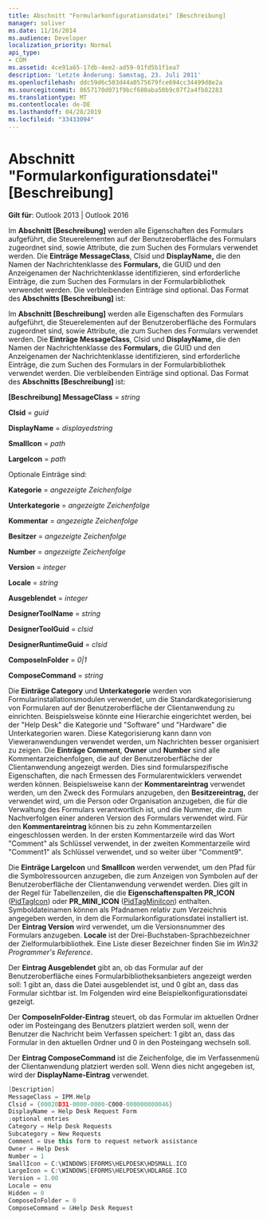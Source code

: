 ```yaml
---
title: Abschnitt "Formularkonfigurationsdatei" [Beschreibung]
manager: soliver
ms.date: 11/16/2014
ms.audience: Developer
localization_priority: Normal
api_type:
- COM
ms.assetid: 4ce91a65-17db-4ee2-ad59-01fd5b1f1ea7
description: 'Letzte Änderung: Samstag, 23. Juli 2011'
ms.openlocfilehash: ddc59d6c503d44a0575679fce694cc34499d8e2a
ms.sourcegitcommit: 8657170d071f9bcf680aba50b9c07f2a4fb82283
ms.translationtype: MT
ms.contentlocale: de-DE
ms.lasthandoff: 04/28/2019
ms.locfileid: "33433094"
---
```

# <a name="form-configuration-file-description-section"></a>Abschnitt "Formularkonfigurationsdatei" [Beschreibung]
 
**Gilt für**: Outlook 2013 | Outlook 2016 
  
Im **Abschnitt [Beschreibung]** werden alle Eigenschaften des Formulars aufgeführt, die Steuerelementen auf der Benutzeroberfläche des Formulars zugeordnet sind, sowie Attribute, die zum Suchen des Formulars verwendet werden. Die **Einträge MessageClass**, Clsid und **DisplayName,** die den Namen der Nachrichtenklasse des **Formulars,** die GUID und den Anzeigenamen der Nachrichtenklasse identifizieren, sind erforderliche Einträge, die zum Suchen des Formulars in der Formularbibliothek verwendet werden. Die verbleibenden Einträge sind optional. Das Format des **Abschnitts [Beschreibung]** ist: 
  
Im **Abschnitt [Beschreibung]** werden alle Eigenschaften des Formulars aufgeführt, die Steuerelementen auf der Benutzeroberfläche des Formulars zugeordnet sind, sowie Attribute, die zum Suchen des Formulars verwendet werden. Die **Einträge MessageClass**, Clsid und **DisplayName,** die den Namen der Nachrichtenklasse des **Formulars,** die GUID und den Anzeigenamen der Nachrichtenklasse identifizieren, sind erforderliche Einträge, die zum Suchen des Formulars in der Formularbibliothek verwendet werden. Die verbleibenden Einträge sind optional. Das Format des **Abschnitts [Beschreibung]** ist: 
  
 **[Beschreibung] MessageClass**  =   _string_
  
 **Clsid**  =   _guid_
  
 **DisplayName**  =   _displayedstring_
  
 **SmallIcon**  =   _path_
  
 **LargeIcon**  =   _path_
  
Optionale Einträge sind:
  
 **Kategorie**  =   _angezeigte Zeichenfolge_
  
 **Unterkategorie**  =   _angezeigte Zeichenfolge_
  
 **Kommentar**  =   _angezeigte Zeichenfolge_
  
 **Besitzer**  =   _angezeigte Zeichenfolge_
  
 **Number**  =   _angezeigte Zeichenfolge_
  
 **Version**  =   _integer_
  
 **Locale**  =   _string_
  
 **Ausgeblendet**  =   _integer_
  
 **DesignerToolName**  =   _string_
  
 **DesignerToolGuid**  =   _clsid_
  
 **DesignerRuntimeGuid**  =   _clsid_
  
 **ComposeInFolder**  =   _0|1_
  
 **ComposeCommand**  =   _string_
  
Die **Einträge Category** und **Unterkategorie** werden von Formularinstallationsmodulen verwendet, um die Standardkategorisierung von Formularen auf der Benutzeroberfläche der Clientanwendung zu einrichten. Beispielsweise könnte eine Hierarchie eingerichtet werden, bei der "Help Desk" die Kategorie und "Software" und "Hardware" die Unterkategorien waren. Diese Kategorisierung kann dann von Vieweranwendungen verwendet werden, um Nachrichten besser organisiert zu zeigen. Die **Einträge Comment**, **Owner** und **Number** sind alle Kommentarzeichenfolgen, die auf der Benutzeroberfläche der Clientanwendung angezeigt werden. Dies sind formularspezifische Eigenschaften, die nach Ermessen des Formularentwicklers verwendet werden können. Beispielsweise kann der **Kommentareintrag** verwendet werden, um den Zweck des Formulars anzugeben, den **Besitzereintrag,** der verwendet wird, um die Person oder Organisation anzugeben, die für die Verwaltung des Formulars verantwortlich ist, und die Nummer, die zum Nachverfolgen einer anderen Version des Formulars verwendet wird. Für den **Kommentareintrag** können bis zu zehn Kommentarzeilen eingeschlossen werden. In der ersten Kommentarzeile wird das Wort "Comment" als Schlüssel verwendet, in der zweiten Kommentarzeile wird "Comment1" als Schlüssel verwendet, und so weiter über "Comment9". 
  
Die **Einträge LargeIcon** und **SmallIcon** werden verwendet, um den Pfad für die Symbolressourcen anzugeben, die zum Anzeigen von Symbolen auf der Benutzeroberfläche der Clientanwendung verwendet werden. Dies gilt in der Regel für Tabellenzeilen, die die **Eigenschaftenspalten PR_ICON** ([PidTagIcon](pidtagicon-canonical-property.md)) oder **PR_MINI_ICON** ([PidTagMiniIcon](pidtagminiicon-canonical-property.md)) enthalten. Symboldateinamen können als Pfadnamen relativ zum Verzeichnis angegeben werden, in dem die Formularkonfigurationsdatei installiert ist. Der **Eintrag Version** wird verwendet, um die Versionsnummer des Formulars anzugeben. **Locale** ist der Drei-Buchstaben-Sprachbezeichner der Zielformularbibliothek. Eine Liste dieser Bezeichner finden Sie im  _Win32 Programmer's Reference_.
  
Der **Eintrag Ausgeblendet** gibt an, ob das Formular auf der Benutzeroberfläche eines Formularbibliotheksanbieters angezeigt werden soll: 1 gibt an, dass die Datei ausgeblendet ist, und 0 gibt an, dass das Formular sichtbar ist. Im Folgenden wird eine Beispielkonfigurationsdatei gezeigt. 
  
Der **ComposeInFolder-Eintrag** steuert, ob das Formular im aktuellen Ordner oder im Posteingang des Benutzers platziert werden soll, wenn der Benutzer die Nachricht beim Verfassen speichert: 1 gibt an, dass das Formular in den aktuellen Ordner und 0 in den Posteingang wechseln soll. 
  
Der **Eintrag ComposeCommand** ist die Zeichenfolge, die im Verfassenmenü der Clientanwendung platziert werden soll. Wenn dies nicht angegeben ist, wird der **DisplayName-Eintrag** verwendet. 
  
```cpp
[Description]
MessageClass = IPM.Help
Clsid = {00020D31-0000-0000-C000-000000000046}
DisplayName = Help Desk Request Form
;optional entries
Category = Help Desk Requests
Subcategory = New Requests
Comment = Use this form to request network assistance
Owner = Help Desk
Number = 1
SmallIcon = C:\WINDOWS|EFORMS\HELPDESK\HDSMALL.ICO
LargeIcon = C:\WINDOWS|EFORMS\HELPDESK\HDLARGE.ICO
Version = 1.00
Locale = enu
Hidden = 0
ComposeInFolder = 0
ComposeCommand = &Help Desk Request
 
```



